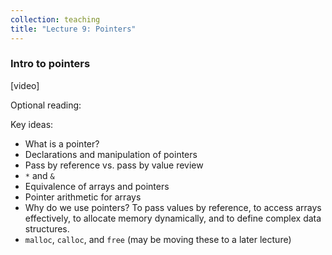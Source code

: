 ```yaml
---
collection: teaching
title: "Lecture 9: Pointers"
---
```


### Intro to pointers
[video]

Optional reading:

Key ideas:
* What is a pointer?
* Declarations and manipulation of pointers
* Pass by reference vs. pass by value review
* `*` and `&`
* Equivalence of arrays and pointers
* Pointer arithmetic for arrays
* Why do we use pointers? To pass values by reference, to access arrays
	effectively, to allocate memory dynamically, and to define complex data
	structures.
* `malloc`, `calloc`, and `free` (may be moving these to a later lecture)

